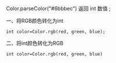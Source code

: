 Color.parseColor("#6bbbec") 返回 int 数值 ;

一、将RGB颜色转化为int

```
int color=Color.rgb(red, green, blue);
```

二、将int颜色转化为RGB

```
int color=Color.rgb(red, green, blue)  
```

